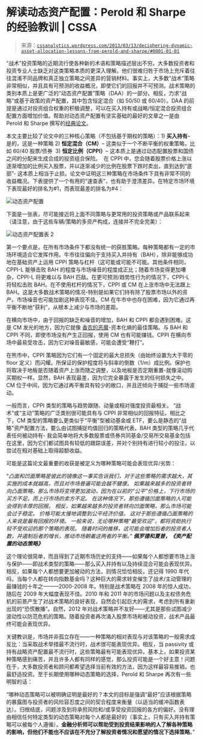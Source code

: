 <!--yml

category: 未分类

date: 2024-05-12 18:01:03

-->

# 解读动态资产配置：Perold 和 Sharpe 的经验教训 | CSSA

> 来源：[`cssanalytics.wordpress.com/2013/03/13/deciphering-dynamic-asset-allocation-lessons-from-perold-and-sharpe/#0001-01-01`](https://cssanalytics.wordpress.com/2013/03/13/deciphering-dynamic-asset-allocation-lessons-from-perold-and-sharpe/#0001-01-01)

“战术”投资策略的近期流行使各种新的术语和策略描述层出不穷。大多数投资者和投资专业人士缺乏对这类策略本质的更深入理解。他们很难归咎于市场上充斥着往往混淆不同品牌和真正独立策略之间差异的营销材料。事实上，大多数“战术”策略非常相似，并且具有可预测的收益概况，即使它们的回报并不可预测。战术策略的类别本质上是更广泛的“动态资产配置”策略（DAA）的一部分。相反，力求“战略”或基于政策的资产配置，其中包含恒定混合（如 50/50 或 60/40）。DAA 的前提是通过对投资组合权重的积极调整，可以在买入持有或战略/恒定混合投资组合配置方面增加价值。帮助对动态资产配置有坚实基础的最好的文章之一是由 Perold 和 Sharpe 撰写的[经典论文](http://www.stanford.edu/class/msande348/papers/PeroldSharpe.pdf)。

本文主要比较了论文中的三种核心策略（不包括基于期权的策略）：1) **买入持有**–是的，这是一种策略 2) **恒定混合（CM）**– 这类似于一个不断平衡的权重策略，比如 60/40 股票/债券  3) **恒定比例（CPPI）**– 这本质上是通过动态配置股票和国债之间的分配来生成合成的投资组合保险。  在 CPPI 中，您会随着股票价格上涨以逐渐增加的比例买入股票，并以逐渐减少的比例在股票下跌时卖出，直到达到“底部”- 这本质上相当于止损。论文中证明这三种策略在市场条件下具有非常不同的收益概况。下表提供了一个有用的“速查表”，也有助于澄清差异。在特定市场环境下表现最好的排名为#1，而表现最差的排名为#4：

![动态资产配置](https://cssanalytics.files.wordpress.com/2013/03/dynamic-asset-allocation.png)

下面是一张表，尽可能接近将上面不同策略与更常用的投资策略或产品联系起来（请注意，由于这些车辆/策略的多资产构成，连接并不完全完美）：

![动态资产配置表 2](https://cssanalytics.files.wordpress.com/2013/03/dynamic-asset-allocation-table-2.png)

第一个要点是，在所有市场条件下都没有统一的获胜策略。每种策略都有一定的市场环境适合它发挥作用。牛市往往偏向于支持买入并持有（BAH），除非能够成功地在基础资产上运用 CPPI 策略与杠杆（这可能或可能不可能。其他条件相同，CPPI-L 能够击败 BAH 的程度与市场噪音的程度成正比；随着市场变得更加嘈杂，CPPI-L 将更难以与 BAH 匹敌。在更可预测/趋势性行为的情况下，CPPI-L 将轻松击败 BAH。在不使用杠杆的情况下，CPPI 或 CM 在上涨市场中无法跟上 BAH。这是大多数战术策略的情况-特别是如果它们持有除了股票市场以外的资产。市场噪音也可能加剧这种表现不佳。CM 在牛市中也存在困难，因为它通过再平衡不断地“获利”，从根本上减少与市场的差距。

在横向市场中，由于回报的缺乏和噪音的增加，BAH 和 CPPI 都会遇到困难。这是 CM 发光的地方，因为它就像 [香农的恶魔](https://cssanalytics.wordpress.com/2009/12/02/shannons-demon/ "Shannon’s Demon")-资本化熵的最佳策略。与 BAH 和 CPPI 不同，即使市场没有产生正回报，使用 CM 也有可能赚钱。CPPI 在横向市场中最易受攻击，因为它对噪音最敏感，可能会遭受“鞭打”。

在熊市中，CPPI 策略因为它们有一个固定的最大总损失（由始终设置为大于零的 floor 定义）而闪耀。所保证的保护程度将与斜率的倒数（1/m）成比例。保护也将取决于地板是否随着资产上涨而随之调整，以及地板是否定期重置-就像滚动购买期权一样。显然，BAH 表现最差，因为它完全暴露于发生的任何损失之中。CM 位于中间，因为它通过再平衡具有较少的敞口，并且还倾向于捕捉一些市场波动。

一般而言，CPPI 类型的策略与趋势跟随、动量或相对强度投资最相关。 “战术”或“主动”策略的广泛类别很可能具有与 CPPI 非常相似的回报特征。相比之下，CM 类型的策略要么更类似于“平衡”型被动基金或 ETF，要么是静态的“战略”资产配置方法，要么由试图捕捉均值回归的策略代表。BAH 类型的策略几乎代表任何被动持有- 我会简单地将大多数股票或债券共同基金/交易所交易基金包括在这里，因为它们都试图具有较低的跟踪误差，并对个别持有进行较小的投注，以尝试在相对基础上取得超额收益。

可能是这篇论文最重要的收获是被定义为哪种策略可能会表现优异/劣势：

“*凸面和凹面策略是彼此的镜像这一事实告诉我们，对于这些策略的需求越大，其实施的成本就越高，而且对市场普遍可能会越不健康。 如果越来越多的投资者转向凸面策略，那么市场将变得更加波动，因为在以前的“公平”价格上，下行市场的买方不足，而上行市场的卖方不足。 在这种情况下，那些遵循凹面策略的人可能会得到丰厚的回报。 相反，如果越来越多的投资者转向凹面策略，那么市场可能会过于稳定。 价格可能太慢地调整到公平经济价值。 这对于那些遵循凸面策略的人来说是最有回报的环境。 一般来说，无论哪种策略“最受欢迎”，都将资助执行较不受欢迎的那个策略的表现。 随着时间的推移，这可能会增加后者的投资者人数，并遏制后者的增长，推动市场朝着这两者的平衡。” **佩罗德和夏普，《资产配置的动态策略》***

这个理论很简单，而且得到了近期市场历史的支持——如果每个人都想要市场上涨与保护——即战术类型的策略——那么买入并持有以及持续混合可能会表现优异。相反，如果每个人都想要更加被动的方法，则情况恰恰相反。还记得 1990 年代吗，当每个人都在转向指数基金吗？这种巨大的需求转变催生了战术/主动管理的最赚钱的十年之一——2000-2008 年。特别是战术策略在 2008 年的惊人成功，随后在 2009 年大幅度表现不佳。2010 年和 2011 年的市场问题以及主权债务危机的前景产生了对战术策略的良好表现，自然会引起巨大的需求，考虑到所有重新出现的“恐慌散播”。自然，2012 年对战术策略并不友好——尤其是那些试图减少波动性以防范危机的策略。随着投资者再次涌入股票市场和被动投资，战术产品最终可能会表现优异。

关键教训是，市场并非孤立存在——一种策略的相对表现与对该策略的一般需求成反比：当采取战术举措最不流行时，战术很可能表现优异。相反，当 passivity 或持有战略资产配置最不流行时，这些策略最有可能表现优异。基本上，如果投资某种策略感到痛苦，并且许多人都有同样的感觉，那么投资可能是一个好主意！问题在于，大多数投资者和顾问都希望选择当前有效的方法，因为这样最容易推销，也最舒适投资。至于长期使用哪种动态策略的选择，Perold 和 Sharpe 再次有一些明智的话：

“哪种动态策略可以被明确证明是最好的？本文的目标是强调“最好”应该根据策略的暴露图与投资者的风险容忍度之间的契合程度来衡量（以适当的缓冲函数表达）。归根结底，问题涉及到将承担风险和/或享受投资回报的各方的偏好。没有理由相信任何特定类型的动态策略对每个人都是最好的（事实上，只有买入并持有策略可以被每个人遵循）。**金融分析师可以帮助受到投资结果影响的人了解各种策略的影响，但他们不能也不应该在不充分了解投资者情况和愿望的情况下选择策略**。”
